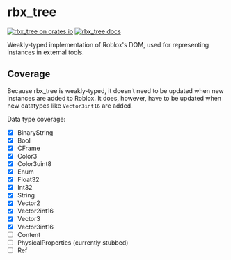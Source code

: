# rbx_tree
[![rbx_tree on crates.io](https://img.shields.io/crates/v/rbx_tree.svg)](https://crates.io/crates/rbx_tree)
[![rbx_tree docs](https://img.shields.io/badge/docs-docs.rs-orange.svg)](https://docs.rs/rbx_tree)

Weakly-typed implementation of Roblox's DOM, used for representing instances in external tools.

## Coverage
Because rbx_tree is weakly-typed, it doesn't need to be updated when new instances are added to Roblox. It does, however, have to be updated when new datatypes like `Vector3int16` are added.

Data type coverage:

* [x] BinaryString
* [x] Bool
* [x] CFrame
* [x] Color3
* [x] Color3uint8
* [x] Enum
* [x] Float32
* [x] Int32
* [x] String
* [x] Vector2
* [x] Vector2int16
* [x] Vector3
* [x] Vector3int16
* [ ] Content
* [ ] PhysicalProperties (currently stubbed)
* [ ] Ref